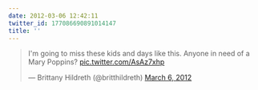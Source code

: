 ```yaml
---
date: 2012-03-06 12:42:11
twitter_id: 177086690891014147
title: ''
---
```


<blockquote class="twitter-tweet"><p lang="en" dir="ltr">I&#39;m going to miss these kids and days like this. Anyone in need of a Mary Poppins? <a href="http://t.co/AsAz7xhp">pic.twitter.com/AsAz7xhp</a></p>&mdash; Brittany Hildreth (@britthildreth) <a href="https://twitter.com/britthildreth/status/177085363154718720?ref_src=twsrc%5Etfw">March 6, 2012</a></blockquote>
<script async src="https://platform.twitter.com/widgets.js" charset="utf-8"></script>
